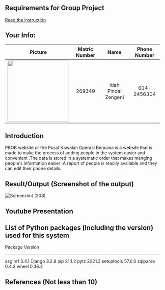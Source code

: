## Requirements for Group Project
[Read the instruction](https://github.com/STIW3054-A211/e-sulam/blob/main/Assignment-1.md)

## Your Info:
| Picture | Matric Number | Name | Phone Number |
| :---: | :---: | :---: | :---: |
<img src="https://github.com/STIW3054-A211/assignment-1-idahz99/blob/master/images/pic-Copy.jpg" width="200px" height="auto"> | 269349 | Idah Pindai Zengeni | 014-2456304 |


## Introduction
PKOB website or the  Pusat Kawalan Operasi Bencana is a website that is made to make the process of adding people in the system easier and convenient .The data is stored in a systematic order that makes manging people's information easier .A report of people is readily available and they can edit their phone details.

## Result/Output (Screenshot of the output)
![Screenshot (208)](https://user-images.githubusercontent.com/57510929/142721197-1b9809fe-bc3c-431e-b4c2-610c8e6488ec.png)

## Youtube Presentation
## List of Python packages (including the version) used for this system
Package    Version
---------- -------
asgiref    3.4.1
Django     3.2.8
pip        21.1.2
pytz       2021.3
setuptools 57.0.0
sqlparse   0.4.2
wheel      0.36.2

## References (Not less than 10)
